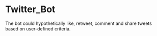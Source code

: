 # Twitter_Bot
The bot could hypothetically like, retweet, comment and share tweets based on user-defined criteria.
